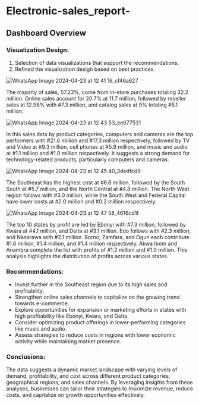 # Electronic-sales_report-
## Dashboard Overview 
### Visualization Design:
 1. Selection of data visualizations that support the recommendations.
2. Refined the visualization design based on best practices.


![WhatsApp Image 2024-04-23 at 12 41 16_cf46a627](https://github.com/Uchihaobitosama/Electronic-sales_report-/assets/151924417/a1470750-c738-44f9-894e-32725eef01fd)

The majority of sales, 57.23%, come from in-store purchases totaling 32.2 million. Online sales account for 20.7% at 11.7 million, followed by reseller sales at 12.98% with #7.3 million, and catalog sales at 9% totaling #5.1 million.

![WhatsApp Image 2024-04-23 at 12 43 53_ee677531](https://github.com/Uchihaobitosama/Electronic-sales_report-/assets/151924417/8a0da4ba-25ca-4f97-ad28-a260f2cacb16)

In this sales data by product categories, computers and cameras are the top performers with #21.6 million and #17.3 million respectively, followed by TV and Video at #9.3 million, cell phones at #5.9 million, and music and audio at #1.1 million and #1.0 million respectively. It suggests a strong demand for technology-related products, particularly computers and cameras.

![WhatsApp Image 2024-04-23 at 12 45 40_3dedfcd9](https://github.com/Uchihaobitosama/Electronic-sales_report-/assets/151924417/b2e9cfcc-5bb4-4e1d-aaf2-b9a8bc117ab0)

The Southeast has the highest cost at #6.6 million, followed by the South South at #5.7 million, and the North Central at #4.8 million. The North West region follows with #3.0 million, while the South West and Federal Capital have lower costs at #2.0 million and #0.2 million respectively.

![WhatsApp Image 2024-04-23 at 12 47 58_4616cd1f](https://github.com/Uchihaobitosama/Electronic-sales_report-/assets/151924417/2e67217e-9334-487f-84e0-4bdd2baf37e1)

The top 10 states by profit are led by Ebonyi with #7.3 million, followed by Kwara at #4.1 million, and Delta at #3.1 million. Edo follows with #2.3 million, and Nasarawa with #2.1 million. Borno, Zamfara, and Ogun each contribute #1.6 million, #1.4 million, and #1.4 million respectively. Akwa Ibom and Anambra complete the list with profits of #1.2 million and #1.0 million. This analysis highlights the distribution of profits across various states.

### Recommendations:
- Invest further in the Southeast region due to its high sales and profitability.
- Strengthen online sales channels to capitalize on the growing trend towards e-commerce.
- Explore opportunities for expansion or marketing efforts in states with high profitability like Ebonyi, Kwara, and Delta.
- Consider optimizing product offerings in lower-performing categories like music and audio.
- Assess strategies to reduce costs in regions with lower economic activity while maintaining market presence.

### Conclusions:
The data suggests a dynamic market landscape with varying levels of demand, profitability, and cost across different product categories, geographical regions, and sales channels. By leveraging insights from these analyses, businesses can tailor their strategies to maximize revenue, reduce costs, and capitalize on growth opportunities effectively.
